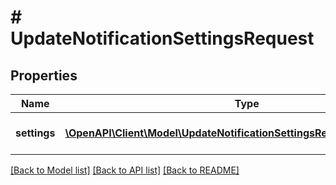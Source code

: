 # # UpdateNotificationSettingsRequest

## Properties

Name | Type | Description | Notes
------------ | ------------- | ------------- | -------------
**settings** | [**\OpenAPI\Client\Model\UpdateNotificationSettingsRequestSettingsInner[]**](UpdateNotificationSettingsRequestSettingsInner.md) | Настройки каналов уведомлений. | [optional]

[[Back to Model list]](../../README.md#models) [[Back to API list]](../../README.md#endpoints) [[Back to README]](../../README.md)
